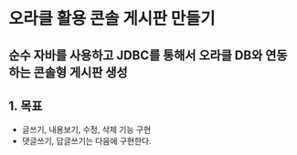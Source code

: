 # 오라클 활용 콘솔 게시판 만들기

## 순수 자바를 사용하고 JDBC를 통해서 오라클 DB와 연동하는 콘솔형 게시판 생성

## 1. 목표
* 글쓰기, 내용보기, 수정, 삭제 기능 구현
* 댓글쓰기, 답글쓰기는 다음에 구현한다.
